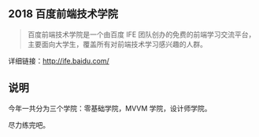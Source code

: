 ## 2018 百度前端技术学院

>百度前端技术学院是一个由百度 IFE 团队创办的免费的前端学习交流平台，主要面向大学生，覆盖所有对前端技术学习感兴趣的人群。 

详细链接：http://ife.baidu.com/

## 说明

今年一共分为三个学院：零基础学院，MVVM 学院，设计师学院。

尽力练完吧。